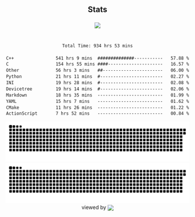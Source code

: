 


<div align="center">

## Stats
<img style="margin: 5px;" src="https://github-readme-stats.vercel.app/api?username=Sylensky&hide=stars&cache_seconds=1800&count_private=true&show_icons=true&include_all_commits=true&hide_border=false&theme=github_dark"/>
</div><br>

<div align="center">

<!--START_SECTION:waka-->

```txt
Total Time: 934 hrs 53 mins

C++                541 hrs 9 mins  ##############-----------   57.88 %
C                  154 hrs 55 mins ####---------------------   16.57 %
Other              56 hrs 3 mins   ##-----------------------   06.00 %
Python             21 hrs 11 mins  #------------------------   02.27 %
INI                19 hrs 28 mins  #------------------------   02.08 %
Devicetree         19 hrs 14 mins  #------------------------   02.06 %
Markdown           18 hrs 35 mins  -------------------------   01.99 %
YAML               15 hrs 7 mins   -------------------------   01.62 %
CMake              11 hrs 26 mins  -------------------------   01.22 %
ActionScript       7 hrs 52 mins   -------------------------   00.84 %
```

<!--END_SECTION:waka-->

</div>

<div align="center">
<img src="https://raw.githubusercontent.com/Sylensky/Sylensky/animation/github-contribution-grid-blue-snake-dark.svg#gh-dark-mode-only"/>
<img src="https://raw.githubusercontent.com/Sylensky/Sylensky/animation/github-contribution-grid-snake.svg#gh-light-mode-only"/>
</div>

<div align="center">
viewed by <img src="https://visitor-badge.laobi.icu/badge?page_id=Sylensky.Sylensky" align="center" height="20" width="" />
</div>
